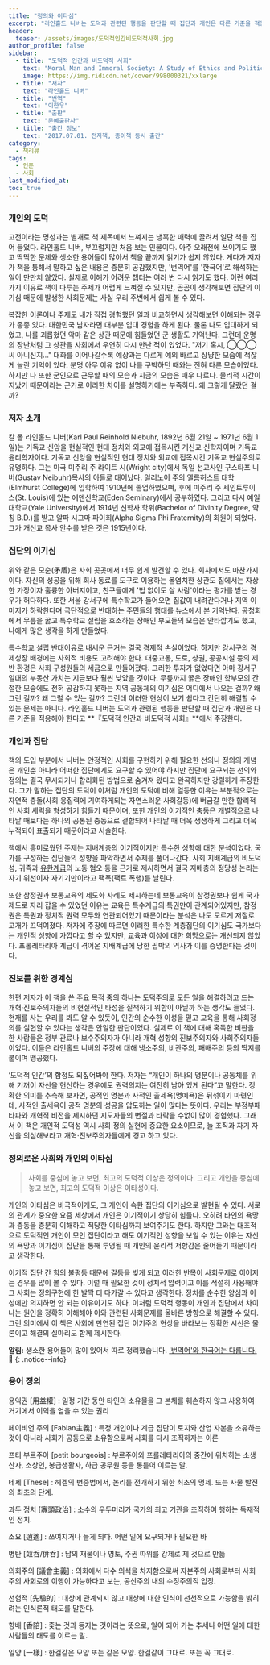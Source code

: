 ```yaml
---
title: "정의와 이타심"
excerpt: "라인홀드 니버는 도덕과 관련된 행동을 판단할 때 집단과 개인은 다른 기준을 적용해야 한다고 『도덕적 인간과 비도덕적 사회』에서 주장한다."
header:
  teaser: /assets/images/도덕적인간비도덕적사회.jpg
author_profile: false
sidebar:
  - title: "도덕적 인간과 비도덕적 사회"
    text: "Moral Man and Immoral Society: A Study of Ethics and Politics"
    image: https://img.ridicdn.net/cover/998000321/xxlarge
  - title: "저자"
    text: "라인홀드 니버"
  - title: "번역"
    text: "이한우"
  - title: "출판"
    text: "문예출판사"
  - title: "출간 정보"
    text: "2017.07.01. 전자책, 종이책 동시 출간"
category:
  - 책리뷰
tags:
  - 인문
  - 사회
last_modified_at:
toc: true
---
```


### 개인의 도덕

고전이라는 명성과는 별개로 책 제목에서 느껴지는 냉혹한 매력에 끌려서 일단 책을 집어 들었다. 라인홀드 니버, 부끄럽지만 처음 보는 인물이다. 아주 오래전에 쓰이기도 했고 딱딱한 문체와 생소한 용어들이 많아서 책을 끝까지 읽기가 쉽지 않았다. 게다가 저자가 책을 통해서 말하고 싶은 내용은 충분히 공감했지만, '번역어'를 '한국어'로 해석하는 일이 만만치 않았다. 실제로 이해가 어려운 챕터는 여러 번 다시 읽기도 했다. 이런 여러가지 이유로 책이 다루는 주제가 어렵게 느껴질 수 있지만, 곰곰이 생각해보면 집단의 이기심 때문에 발생한 사회문제는 사실 우리 주변에서 쉽게 볼 수 있다.

복잡한 이론이나 주제도 내가 직접 경험했던 일과 비교하면서 생각해보면 이해되는 경우가 종종 있다. 대한민국 남자라면 대부분 입대 경험을 하게 된다. 물론 나도 입대하게 되었고, 나를 괴롭혔던 악마 같은 상관 때문에 힘들었던 군 생활도 기억난다. 그런데 운명의 장난처럼 그 상관을 사회에서 우연히 다시 만난 적이 있었다. "저기 혹시, ◯◯◯씨 아니신지..." 대화를 이어나갈수록 예상과는 다르게 예의 바르고 상냥한 모습에 적잖게 놀란 기억이 있다. 분명 아무 이유 없이 나를 구박하던 때와는 전혀 다른 모습이었다. 하지만 나 또한 군인으로 근무할 때의 모습과 지금의 모습은 매우 다르다. 물리적 시간이 지났기 때문이라는 근거로 이러한 차이를 설명하기에는 부족하다. 왜 그렇게 달랐던 걸까?

### 저자 소개

칼 폴 라인홀드 니버(Karl Paul Reinhold Niebuhr, 1892년 6월 21일 ~ 1971년 6월 1일)는 기독교 신앙을 현실적인 현대 정치와 외교에 접목시킨 개신교 신학자이며 기독교 윤리학자이다. 기독교 신앙을 현실적인 현대 정치와 외교에 접목시킨 기독교 현실주의로 유명하다. 그는 미국 미주리 주 라이트 시(Wright city)에서 독일 선교사인 구스타프 니버(Gustav Neibuhr)목사의 아들로 태어났다. 일리노이 주의 엘름허스트 대학(Elmhurst College)에 입학하여 1910년에 졸업하였으며, 후에 미주리 주 세인트루이스(St. Louis)에 있는 에덴신학교(Eden Seminary)에서 공부하였다. 그리고 다시 예일대학교(Yale University)에서 1914년 신학사 학위(Bachelor of Divinity Degree, 약칭 B.D.)를 받고 알파 시그마 파이회(Alpha Sigma Phi Fraternity)의 회원이 되었다. 그가 개신교 목사 안수를 받은 것은 1915년이다.

### 집단의 이기심

위와 같은 모순(矛盾)은 사회 곳곳에서 너무 쉽게 발견할 수 있다. 회사에서도 마찬가지이다. 자신의 성공을 위해 회사 동료를 도구로 이용하는 몰염치한 상관도 집에서는 자상한 가장이자 훌륭한 아버지이고, 친구들에게 '법 없이도 살 사람'이라는 평가를 받는 경우가 허다하다. 또한 서울 강서구에 특수학교가 들어오면 집값이 내려간다거나 지역 이미지가 하락한다며 극단적으로 반대하는 주민들의 행태를 뉴스에서 본 기억난다. 공청회에서 무릎을 꿇고 특수학교 설립을 호소하는 장애인 부모들의 모습은 안타깝기도 했고, 나에게 많은 생각을 하게 만들었다. 

특수학교 설립 반대이유로 내세운 근거는 결국 경제적 손실이었다. 하지만 강서구의 경제성장 배경에는 사회적 비용도 고려해야 한다. 대중교통, 도로, 상권, 공공시설 등의 제반 환경은 사회 구성원들의 세금으로 만들어졌다. 그러한 투자가 없었다면 아마 강서구 일대의 부동산 가치는 지금보다 훨씬 낮았을 것이다. 무릎까지 꿇은 장애인 학부모의 간절한 모습에도 전혀 공감하지 못하는 지역 공동체의 이기심은 어디에서 나오는 걸까? 왜 그런 걸까? 왜 그럴 수 있는 걸까? 그런데 이러한 현상이 보기 쉽다고 간단히 해결할 수 있는 문제는 아니다. 라인홀드 니버는 도덕과 관련된 행동을 판단할 때 집단과 개인은 다른 기준을 적용해야 한다고 **『도덕적 인간과 비도덕적 사회』**에서 주장한다.

### 개인과 집단

책의 도입 부분에서 니버는 안정적인 사회를 구현하기 위해 필요한 선의나 정의의 개념은 개인뿐 아니라 어떠한 집단에게도 요구할 수 있어야 하지만 집단에 요구되는 선의와 정의는 결국 무시되거나 합리화된 방법으로 숨겨져 왔다고 완곡하지만 강렬하게 주장한다. 그가 말하는 집단의 도덕이 이처럼 개인의 도덕에 비해 열등한 이유는 부분적으로는 자연적 충돌(사회 응집력에 기여하게되는 자연스러운 사회갈등)에 버금갈 만한 합리적인 사회 세력을 형성하기 힘들기 때문이며, 또한 개인의 이기적인 충동은 개별적으로 나타날 때보다는 하나의 공통된 충동으로 결합되어 나타날 때 더욱 생생하게 그리고 더욱 누적되어 표출되기 때문이라고 서술한다.

책에서 흥미로웠던 주제는 지배계층의 이기적이지만 특수한 성향에 대한 분석이었다. 국가를 구성하는 집단들의 성향을 파악하면서 주제를 풀어나간다. 사회 지배계급의 비도덕성, 귀족과 [유한계급](https://deftone2000.github.io/책리뷰/leisureclass/)의 노동 혐오 등을 근거로 제시하면서 결국 지배층의 정당성 논리는 자기 위선이자 자기기만이라고 팩폭(팩트 폭행)를 날린다.

또한 참정권과 보통교육의 제도화 사례도 제시하는데 보통교육이 참정권보다 쉽게 국가 제도로 자리 잡을 수 있었던 이유는 교육은 특수계급의 특권만이 관계되어있지만, 참정권은 특권과 정치적 권력 모두와 연관되어있기 때문이라는 분석은 나도 모르게 저절로 고개가 끄덕여졌다. 저자에 주장에 따르면 이러한 특수한 계층집단의 이기심도 국가보다는 개인적 성향에 가깝다고 할 수 있지만, 교육과 이성에 대한 희망으로는 개선되지 않았다. 프롤레타리아 계급이 겪어온 지배계급에 당한 핍박의 역사가 이를 증명한다는 것이다.

### 진보를 위한 경계심

한편 저자가 이 책을 쓴 주요 목적 중의 하나는 도덕주의로 모든 일을 해결하려고 드는 개혁·진보주의자들의 비현실적인 타성을 질책하기 위함이 아닐까 하는 생각도 들었다. 현재를 사는 우리를 봐도 알 수 있듯이, 인간의 순수한 이성을 믿고 교육을 통해 사회정의를 실현할 수 있다는 생각은 안일한 판단이었다. 실제로 이 책에 대해 혹독한 비판을 한 사람들은 정부 관료나 보수주의자가 아니라 개혁 성향의 진보주의자와 사회주의자들이었다. 이들은 라인홀드 니버의 주장에 대해 냉소주의, 비관주의, 패배주의 등의 딱지를 붙이며 맹공했다.

‘도덕적 인간’의 함정도 되짚어봐야 한다. 저자는 “개인이 하나의 명분이나 공동체를 위해 기꺼이 자신을 헌신하는 경우에도 권력의지는 여전히 남아 있게 된다”고 말한다. 정확한 의미를 추측해 보자면, 공적인 명분과 사적인 출세욕(명예욕)은 뒤섞이기 마련인데, 사적인 출세욕이 공적 명분의 성공을 압도하는 일이 많다는 뜻이다. 우리는 부정부패타파와 개혁적 비전을 제시하던 지도자들의 변절과 타락을 수없이 많이 경험했다. 그래서 이 책은 개인적 도덕성 역시 사회 정의 실현에 중요한 요소이므로, 늘 조직과 자기 자신을 의심해보라고 개혁·진보주의자들에게 경고 하고 있다.

### 정의로운 사회와 개인의 이타심

> 사회를 중심에 놓고 보면, 최고의 도덕적 이상은 정의이다. 그리고 개인을 중심에 놓고 보면, 최고의 도덕적 이상은 이타성이다.

개인의 이타심은 비극적이게도, 그 개인이 속한 집단의 이기심으로 발현될 수 있다. 서로의 관계가 중요한 요즘 세상에서 개인은 이기적이기 상당히 힘들다. 오히려 타인의 욕망과 충동을 충분히 이해하고 적당한 이타심까지 보여주기도 한다. 하지만 그와는 대조적으로 도덕적인 개인이 모인 집단이라고 해도 이기적인 성향을 보일 수 있는 이유는 자신의 욕망과 이기심이 집단을 통해 투영될 때 개인의 윤리적 저항감은 줄어들기 때문이라고 생각한다. 

이기적 집단 간 힘의 불평등 때문에 갈등을 빚게 되고 이러한 반목이 사회문제로 이어지는 경우를 많이 볼 수 있다. 이럴 때 필요한 것이 정치적 압력이고 이를 적절히 사용해야 그 사회는 정의구현에 한 발짝 더 다가갈 수 있다고 생각한다. 정치를 순수한 양심과 이성에만 의지하면 안 되는 이유이기도 하다. 이처럼 도덕적 행동이 개인과 집단에서 차이 나는 원인을 정확히 이해해야 이와 관련된 사회문제를 올바른 방향으로 해결할 수 있다. 그런 의미에서 이 책은 사회에 만연된 집단 이기주의 현상을 바라보는 정확한 시선은 물론이고 해결의 실마리도 함께 제시한다.

**알림:** 생소한 용어들이 많이 있어서 따로 정리했습니다. ['번역어'와 한국어는 다릅니다.](#) 🥵
{: .notice--info}

### 용어 정의

용익권 [用益權]
: 일정 기간 동안 타인의 소유물을 그 본체를 훼손하지 않고 사용하여 거기에서 이익을 얻을 수 있는 권리

페이비언 주의 [Fabian主義]
: 특정 개인이나 계급 집단이 토지와 산업 자본을 소유하는 것이 아니라 사회가 공동으로 소유함으로써 사회를 다시 조직하자는 이론

프티 부르주아 [petit bourgeois]
: 부르주아와 프롤레타리아의 중간에 위치하는 소생산자, 소상인, 봉급생활자, 하급 공무원 등을 통틀어 이르는 말.

테제 [These]
: 헤겔의 변증법에서, 논리를 전개하기 위한 최초의 명제. 또는 사물 발전의 최초의 단계.

과두 정치 [寡頭政治]
: 소수의 우두머리가 국가의 최고 기관을 조직하여 행하는 독재적인 정치.

소요 [逍遙]
: 쓰여지거나 들게 되다. 어떤 일에 요구되거나 필요한 바

병탄 [竝呑/倂呑]
: 남의 재물이나 영토, 주권 따위를 강제로 제 것으로 만듦

의회주의 [議會主義]
: 의회에서 다수 의석을 차지함으로써 자본주의 사회로부터 사회주의 사회로의 이행이 가능하다고 보는, 공산주의 내의 수정주의적 입장.

선험적 [先驗的]
: 대상에 관계되지 않고 대상에 대한 인식이 선천적으로 가능함을 밝히려는 인식론적 태도를 말한다.

향배 [香陪]
: 좇는 것과 등지는 것이라는 뜻으로, 일이 되어 가는 추세나 어떤 일에 대한 사람들의 태도를 이르는 말.

일양 [一樣]
: 한결같은 모양 또는 같은 모양. 한결같이 그대로. 또는 꼭 그대로.

